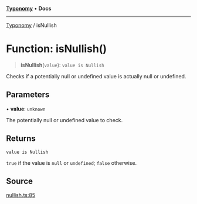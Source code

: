 [**Typonomy**](../README.md) • **Docs**

***

[Typonomy](../globals.md) / isNullish

# Function: isNullish()

> **isNullish**(`value`): `value is Nullish`

Checks if a potentially null or undefined value is actually null or undefined.

## Parameters

• **value**: `unknown`

The potentially null or undefined value to check.

## Returns

`value is Nullish`

`true` if the value is `null` or `undefined`; `false` otherwise.

## Source

[nullish.ts:85](https://github.com/softcraft-development/typonomy/blob/14556f6ce24da12ae1545e4a4295c60ae5e18fe4/src/nullish.ts#L85)
